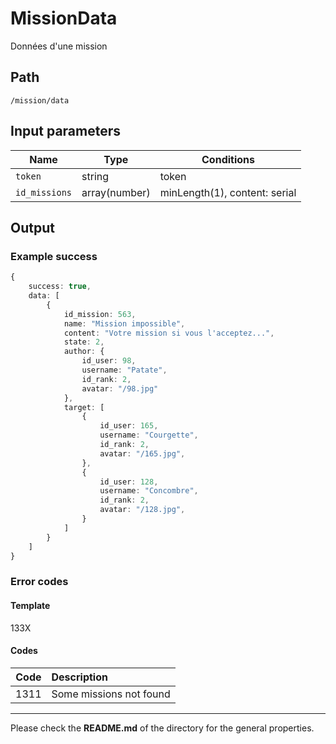 # MissionData
Données d'une mission

## Path
`/mission/data`

## Input parameters
| Name | Type | Conditions |
| --- | --- | --- |
| `token` | string | token |
| `id_missions` | array(number) | minLength(1), content: serial |

## Output

### Example success
```TypeScript
{
    success: true,
    data: [
        {
            id_mission: 563,
            name: "Mission impossible",
            content: "Votre mission si vous l'acceptez...",
            state: 2,
            author: {
                id_user: 98,
                username: "Patate",
                id_rank: 2,
                avatar: "/98.jpg"
            },
            target: [
                {
                    id_user: 165,
                    username: "Courgette",
                    id_rank: 2,
                    avatar: "/165.jpg",
                },
                {
                    id_user: 128,
                    username: "Concombre",
                    id_rank: 2,
                    avatar: "/128.jpg",
                }
            ]
        }
    ]
}
```

### Error codes
#### Template
133X

#### Codes
| Code | Description |
| ---: | :--- |
| 1311 | Some missions not found |

---
Please check the **README.md** of the directory for the general properties.
